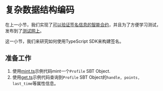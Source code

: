 # 复杂数据结构编码

在上一小节，我们实现了[可以验证签名信息的智能合约](../example_projects/verify_profile/sources/verify_profile.move)，并且为了方便学习测试，发布到了[测试网上](https://explorer.polymedia.app/object/0xeae0ae9f148538131e4022fb4e5ec72336a61c10601d26a1957bb02fb7d3da83?network=testnet)。

这一小节，我们来研究如何使用TypeScript SDK来构建签名。

## 准备工作

1. 使用[mint.ts](../example_projects/verify_profile/scripts/mint.ts)示例代码mint一个`Profile` SBT Object.
2. 使用[get.ts](../example_projects/verify_profile/scripts/get.ts)示例代码查询到`Profile` SBT Object的`handle, points, last_time`等属性信息。

